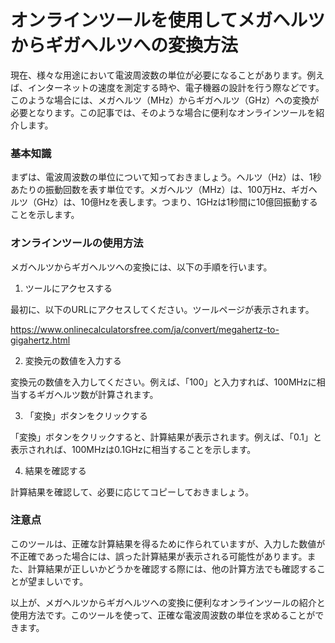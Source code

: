 オンラインツールを使用してメガヘルツからギガヘルツへの変換方法
===============================

現在、様々な用途において電波周波数の単位が必要になることがあります。例えば、インターネットの速度を測定する時や、電子機器の設計を行う際などです。このような場合には、メガヘルツ（MHz）からギガヘルツ（GHz）への変換が必要となります。この記事では、そのような場合に便利なオンラインツールを紹介します。

### 基本知識

まずは、電波周波数の単位について知っておきましょう。ヘルツ（Hz）は、1秒あたりの振動回数を表す単位です。メガヘルツ（MHz）は、100万Hz、ギガヘルツ（GHz）は、10億Hzを表します。つまり、1GHzは1秒間に10億回振動することを示します。

### オンラインツールの使用方法

メガヘルツからギガヘルツへの変換には、以下の手順を行います。

1. ツールにアクセスする

最初に、以下のURLにアクセスしてください。ツールページが表示されます。

<https://www.onlinecalculatorsfree.com/ja/convert/megahertz-to-gigahertz.html>

2. 変換元の数値を入力する

変換元の数値を入力してください。例えば、「100」と入力すれば、100MHzに相当するギガヘルツ数が計算されます。

3. 「変換」ボタンをクリックする

「変換」ボタンをクリックすると、計算結果が表示されます。例えば、「0.1」と表示されれば、100MHzは0.1GHzに相当することを示します。

4. 結果を確認する

計算結果を確認して、必要に応じてコピーしておきましょう。

### 注意点

このツールは、正確な計算結果を得るために作られていますが、入力した数値が不正確であった場合には、誤った計算結果が表示される可能性があります。また、計算結果が正しいかどうかを確認する際には、他の計算方法でも確認することが望ましいです。

以上が、メガヘルツからギガヘルツへの変換に便利なオンラインツールの紹介と使用方法です。このツールを使って、正確な電波周波数の単位を求めることができます。